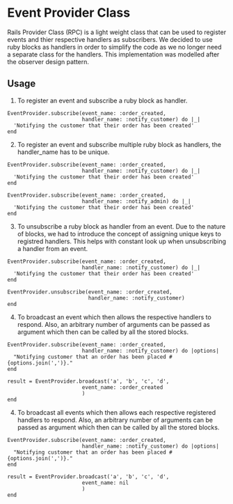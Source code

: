 # Event Provider Class

Rails Provider Class (RPC) is a light weight class that can be used to register events and thier respective handlers as subscribers. We decided to use ruby blocks as handlers in order to simplify the code as we no longer need a separate class for the handlers. This implementation was modelled after the observer design pattern.

## Usage

1. To register an event and subscribe a ruby block as handler.
```
EventProvider.subscribe(event_name: :order_created,
                        handler_name: :notify_customer) do |_|
  'Notifying the customer that their order has been created'
end
```

2. To register an event and subscribe multiple ruby block as handlers, the handler_name has to be unique.
```
EventProvider.subscribe(event_name: :order_created,
                        handler_name: :notify_customer) do |_|
  'Notifying the customer that their order has been created'
end

EventProvider.subscribe(event_name: :order_created,
                        handler_name: :notify_admin) do |_|
  'Notifying the customer that their order has been created'
end
```

3. To unsubscribe a ruby block as handler from an event. Due to the nature of blocks, we had to introduce the concept of assigning unique keys to registred handlers. This helps with constant look up when unsubscribing a handler from an event.
```
EventProvider.subscribe(event_name: :order_created,
                        handler_name: :notify_customer) do |_|
  'Notifying the customer that their order has been created'
end

EventProvider.unsubscribe(event_name: :order_created,
                          handler_name: :notify_customer)
end
```

4. To broadcast an event which then allows the respective handlers to respond. Also, an arbitrary number of arguments can be passed as argument which then can be called by all the stored blocks.
```
EventProvider.subscribe(event_name: :order_created,
                        handler_name: :notify_customer) do |options|
  "Notifying customer that an order has been placed #{options.join(',')}."
end

result = EventProvider.broadcast('a', 'b', 'c', 'd',
                        event_name: :order_created
                        )
end
```

4. To broadcast all events which then allows each respective registered handlers to respond. Also, an arbitrary number of arguments can be passed as argument which then can be called by all the stored blocks.
```
EventProvider.subscribe(event_name: :order_created,
                        handler_name: :notify_customer) do |options|
  "Notifying customer that an order has been placed #{options.join(',')}."
end

result = EventProvider.broadcast('a', 'b', 'c', 'd',
                        event_name: nil
                        )
end
```

